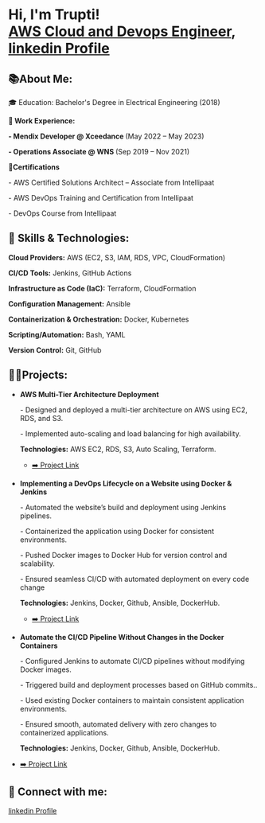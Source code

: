 <h1>Hi, I'm Trupti! <br/><a href="https://github.com/trupti-08">AWS Cloud and Devops Engineer</a>, <a href="https://www.linkedin.com/in/trupti-desai">linkedin Profile</a>
   
<h2>📚About Me:</h2>

   <p>🎓 Education: Bachelor's Degree in Electrical Engineering (2018)</p>
   <p><b>🏢 Work Experience:</b></p>
      <p><b>- Mendix Developer @ Xceedance </b> (May 2022 – May 2023)</p>
      <p><b>- Operations Associate @ WNS </b> (Sep 2019 – Nov 2021)</p>
   <p><b>🚀Certifications</b></p>
      <p>- AWS Certified Solutions Architect – Associate from Intellipaat</p>
      <p>- AWS DevOps Training and Certification from Intellipaat</p>
      <p>- DevOps Course from Intellipaat</p>

<h2>🚀 Skills & Technologies:</h2>
   <p><b>Cloud Providers:</b> AWS (EC2, S3, IAM, RDS, VPC, CloudFormation)</p>
   <p><b>CI/CD Tools:</b> Jenkins, GitHub Actions</p>
   <p><b>Infrastructure as Code (IaC):</b> Terraform, CloudFormation</p>
   <p><b>Configuration Management:</b> Ansible</p>
   <p><b>Containerization & Orchestration:</b> Docker, Kubernetes</p>
   <p><b>Scripting/Automation:</b> Bash, YAML</p>
   <p><b>Version Control:</b> Git, GitHub</p>
      
<h2>👨‍💻Projects:</h2>

- <b>AWS Multi-Tier Architecture Deployment</b>
   <p>- Designed and deployed a multi-tier architecture on AWS using EC2, RDS, and S3.</p>
   <p>- Implemented auto-scaling and load balancing for high availability.</p>
   <p><b>Technologies:</b> AWS EC2, RDS, S3, Auto Scaling, Terraform.</p>
  
  - [➡️ Project Link](https://github.com/trupti-08/AWS_Project.git)

- <b>Implementing a DevOps Lifecycle on a Website using Docker & Jenkins</b>
   <p>- Automated the website’s build and deployment using Jenkins pipelines.</p>
   <p>- Containerized the application using Docker for consistent environments.</p>
   <p>- Pushed Docker images to Docker Hub for version control and scalability.</p>
   <p>- Ensured seamless CI/CD with automated deployment on every code change</p>
   <p><b>Technologies:</b> Jenkins, Docker, Github, Ansible, DockerHub.</p>
   
  - [➡️ Project Link](https://github.com/trupti-08/DevOps_Project1.git)
    
- <b>Automate the CI/CD Pipeline Without Changes in the Docker Containers</b>
   <p>- Configured Jenkins to automate CI/CD pipelines without modifying Docker images.</p>
   <p>- Triggered build and deployment processes based on GitHub commits..</p>
   <p>- Used existing Docker containers to maintain consistent application environments.</p>
   <p>- Ensured smooth, automated delivery with zero changes to containerized applications.</p>
   <p><b>Technologies:</b> Jenkins, Docker, Github, Ansible, DockerHub.</p>

-  [➡️ Project Link]()
   
<h2> 🤳 Connect with me:</h2>
<a href="https://www.linkedin.com/in/trupti-desai">linkedin Profile</a>
<!--
**trupti-08/trupti-08** is a ✨ _special_ ✨ repository because its `README.md` (this file) appears on your GitHub profile.

Here are some ideas to get you started:

- 🔭 I’m currently working on ...
- 🌱 I’m currently learning ...
- 👯 I’m looking to collaborate on ...
- 🤔 I’m looking for help with ...
- 💬 Ask me about ...
- 📫 How to reach me: ...
- 😄 Pronouns: ...
- ⚡ Fun fact: ...
-->
